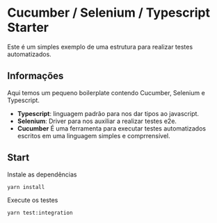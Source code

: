 # Cucumber / Selenium / Typescript Starter
Este é um simples exemplo de uma estrutura para realizar testes automatizados.

## Informações

Aqui temos um pequeno boilerplate contendo Cucumber, Selenium e Typescript.
* **Typescript**: linguagem padrão para nos dar tipos ao javascript.
* **Selenium**: Driver para nos auxiliar a realizar testes e2e.
* **Cucumber** É uma ferramenta para executar testes automatizados escritos em uma linguagem simples e comprrensível.

## Start

Instale as dependências

```yarn install```

Execute os testes

```yarn test:integration```
